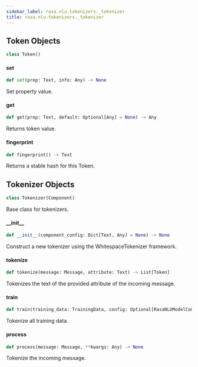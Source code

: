 ```yaml
---
sidebar_label: rasa.nlu.tokenizers._tokenizer
title: rasa.nlu.tokenizers._tokenizer
---
```

## Token Objects

```python
class Token()
```

#### set

```python
def set(prop: Text, info: Any) -> None
```

Set property value.

#### get

```python
def get(prop: Text, default: Optional[Any] = None) -> Any
```

Returns token value.

#### fingerprint

```python
def fingerprint() -> Text
```

Returns a stable hash for this Token.

## Tokenizer Objects

```python
class Tokenizer(Component)
```

Base class for tokenizers.

#### \_\_init\_\_

```python
def __init__(component_config: Dict[Text, Any] = None) -> None
```

Construct a new tokenizer using the WhitespaceTokenizer framework.

#### tokenize

```python
def tokenize(message: Message, attribute: Text) -> List[Token]
```

Tokenizes the text of the provided attribute of the incoming message.

#### train

```python
def train(training_data: TrainingData, config: Optional[RasaNLUModelConfig] = None, **kwargs: Any, ,) -> None
```

Tokenize all training data.

#### process

```python
def process(message: Message, **kwargs: Any) -> None
```

Tokenize the incoming message.

